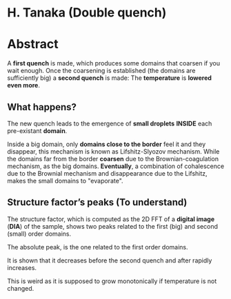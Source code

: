 # H. Tanaka (Double quench)

# Abstract

A **first quench** is made, which produces some domains that coarsen if you wait enough. Once the coarsening is established (the domains are sufficiently big) a **second quench** is made: The **temperature** is **lowered even more**.

## What happens?

The new quench leads to the emergence of **small droplets** **INSIDE** each pre-existant **domain**.

Inside a big domain, only **domains close to the border** feel it and they disappear, this mechanism is known as Lifshitz-Slyozov mechanism. While the domains far from the border **coarsen** due to the Brownian-coagulation mechanism, as the big domains.  **Eventually**, a combination of cohalescence due to the Brownial mechanism and disappearance due to the Lifshitz, makes the small domains to  "evaporate".

## Structure factor’s peaks (To understand)

The structure factor, which is computed as the 2D FFT of a **digital image** (**DIA**) of the sample, shows two peaks related to the first (big) and second (small) order domains.

The absolute peak, is the one related to the first order domains.

It is shown that it decreases before the second quench and after rapidly increases.

This is weird as it is supposed to grow monotonically if temperature is not changed.